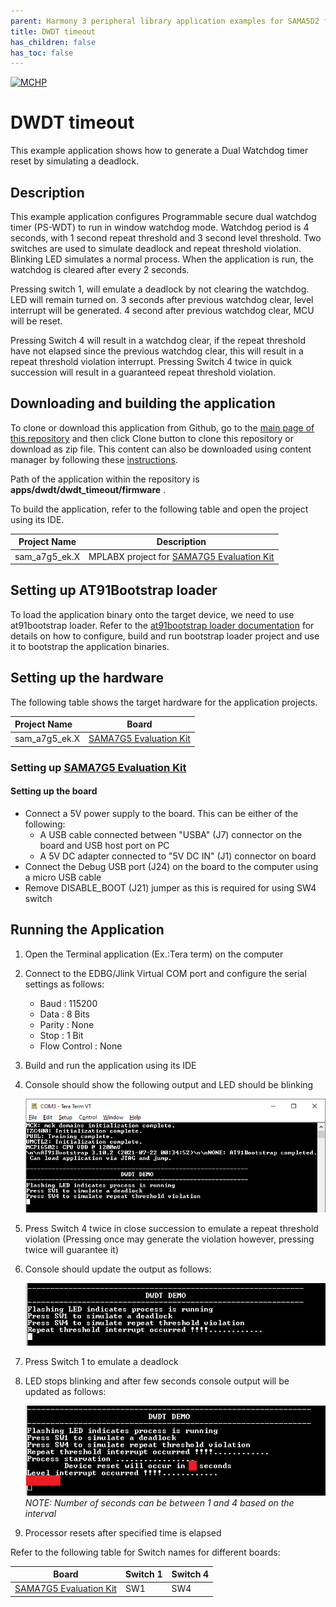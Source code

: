 ```yaml
---
parent: Harmony 3 peripheral library application examples for SAMA5D2 family
title: DWDT timeout 
has_children: false
has_toc: false
---
```


[![MCHP](https://www.microchip.com/ResourcePackages/Microchip/assets/dist/images/logo.png)](https://www.microchip.com)

# DWDT timeout

This example application shows how to generate a Dual Watchdog timer reset by simulating a deadlock.

## Description

This example application configures Programmable secure dual watchdog timer (PS-WDT) to run in window watchdog mode. Watchdog period is 4 seconds, with 1 second repeat threshold and 3 second level threshold. Two switches are used to simulate deadlock and repeat threshold violation. Blinking LED simulates a normal process. When the application is run, the watchdog is cleared after every 2 seconds.

Pressing switch 1, will emulate a deadlock by not clearing the watchdog. LED will remain turned on. 3 seconds after previous watchdog clear, level interrupt will be generated. 4 second after previous watchdog clear, MCU will be reset. 

Pressing Switch 4 will result in a watchdog clear, if the repeat threshold have not elapsed since the previous watchdog clear, this will result in a repeat threshold violation interrupt. Pressing Switch 4 twice in quick succession will result in a guaranteed repeat threshold violation. 

## Downloading and building the application

To clone or download this application from Github, go to the [main page of this repository](https://github.com/Microchip-MPLAB-Harmony/csp_apps_sam_a7g5) and then click Clone button to clone this repository or download as zip file.
This content can also be downloaded using content manager by following these [instructions](https://github.com/Microchip-MPLAB-Harmony/contentmanager/wiki).

Path of the application within the repository is **apps/dwdt/dwdt_timeout/firmware** .

To build the application, refer to the following table and open the project using its IDE.

| Project Name      | Description                                    |
| ----------------- | ---------------------------------------------- |
| sam_a7g5_ek.X | MPLABX project for [SAMA7G5 Evaluation Kit](https://www.microchip.com/DevelopmentTools/ProductDetails) |

## Setting up AT91Bootstrap loader

To load the application binary onto the target device, we need to use at91bootstrap loader. Refer to the [at91bootstrap loader documentation](../../docs/readme_bootstrap.md) for details on how to configure, build and run bootstrap loader project and use it to bootstrap the application binaries.

## Setting up the hardware

The following table shows the target hardware for the application projects.

| Project Name| Board|
|:---------|:---------:|
| sam_a7g5_ek.X | [SAMA7G5 Evaluation Kit](https://www.microchip.com/DevelopmentTools/ProductDetails) |

### Setting up [SAMA7G5 Evaluation Kit](https://www.microchip.com/DevelopmentTools/ProductDetails)

#### Setting up the board

- Connect a 5V power supply to the board. This can be either of the following:
    - A USB cable connected between "USBA" (J7) connector on the board and USB host port on PC 
    - A 5V DC adapter connected to "5V DC IN" (J1) connector on board 
- Connect the Debug USB port (J24) on the board to the computer using a micro USB cable
- Remove DISABLE_BOOT (J21) jumper as this is required for using SW4 switch

## Running the Application

1. Open the Terminal application (Ex.:Tera term) on the computer
2. Connect to the EDBG/Jlink Virtual COM port and configure the serial settings as follows:
    - Baud : 115200
    - Data : 8 Bits
    - Parity : None
    - Stop : 1 Bit
    - Flow Control : None
3. Build and run the application using its IDE
4. Console should show the following output and LED should be blinking

    ![output](images/output_dwdt_timeout_1.png)

5. Press Switch 4 twice in close succession to emulate a repeat threshold violation (Pressing once may generate the violation however, pressing twice will guarantee it)
6. Console should update the output as follows:

    ![output](images/output_dwdt_timeout_2.png)

7. Press Switch 1 to emulate a deadlock
8. LED stops blinking and after few seconds console output will be updated as follows:

    ![output](images/output_dwdt_timeout_3.png)    
    *NOTE: Number of seconds can be between 1 and 4 based on the interval*

9. Processor resets after specified time is elapsed

Refer to the following table for Switch names for different boards:

| Board                      | Switch 1 | Switch 4 |
| -------------------------- | -------- |--------- |
| [SAMA7G5 Evaluation Kit]() | SW1      | SW4      |
